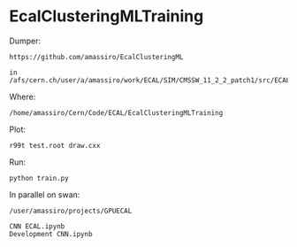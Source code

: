 # EcalClusteringMLTraining

Dumper:

    https://github.com/amassiro/EcalClusteringML
    
    in 
    /afs/cern.ch/user/a/amassiro/work/ECAL/SIM/CMSSW_11_2_2_patch1/src/ECALValidation/EcalClusteringML
    
Where:

    /home/amassiro/Cern/Code/ECAL/EcalClusteringMLTraining
    
    

    
Plot:

    r99t test.root draw.cxx
    

Run:

    python train.py
    
    
In parallel on swan:

    /user/amassiro/projects/GPUECAL
    
    CNN ECAL.ipynb
    Development CNN.ipynb
    
    